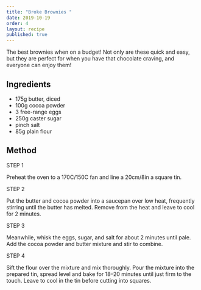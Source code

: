 ```yaml
---
title: "Broke Brownies "
date: 2019-10-19
order: 4
layout: recipe
published: true
---
```

The best brownies when on a budget! Not only are these quick and easy, but they are perfect for when you have that chocolate craving, and everyone can enjoy them! 

## Ingredients

* 175g butter, diced
* 100g cocoa powder
* 3 free-range eggs
* 250g caster sugar
* pinch salt
* 85g plain flour

## Method

STEP 1

Preheat the oven to a 170C/150C fan and line a 20cm/8in a square tin.

STEP 2

Put the butter and cocoa powder into a saucepan over low heat, frequently stirring until the butter has melted. Remove from the heat and leave to cool for 2 minutes.

STEP 3

Meanwhile, whisk the eggs, sugar, and salt for about 2 minutes until pale. Add the cocoa powder and butter mixture and stir to combine.

STEP 4

Sift the flour over the mixture and mix thoroughly. Pour the mixture into the prepared tin, spread level and bake for 18–20 minutes until just firm to the touch. Leave to cool in the tin before cutting into squares.